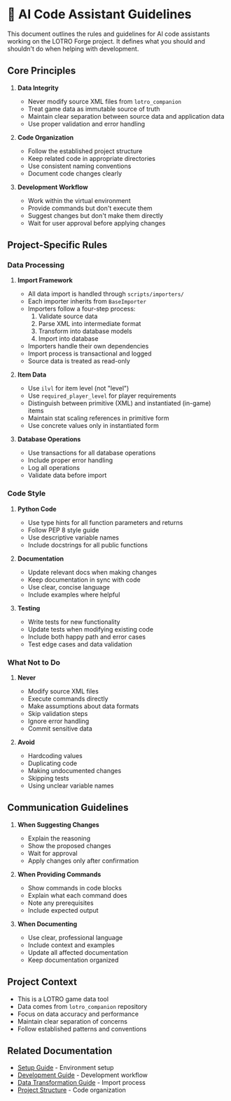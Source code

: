 # 🤖 AI Code Assistant Guidelines

This document outlines the rules and guidelines for AI code assistants working on the LOTRO Forge project. It defines what you should and shouldn't do when helping with development.

## Core Principles

1. **Data Integrity**
   - Never modify source XML files from `lotro_companion`
   - Treat game data as immutable source of truth
   - Maintain clear separation between source data and application data
   - Use proper validation and error handling

2. **Code Organization**
   - Follow the established project structure
   - Keep related code in appropriate directories
   - Use consistent naming conventions
   - Document code changes clearly

3. **Development Workflow**
   - Work within the virtual environment
   - Provide commands but don't execute them
   - Suggest changes but don't make them directly
   - Wait for user approval before applying changes

## Project-Specific Rules

### Data Processing

1. **Import Framework**
   - All data import is handled through `scripts/importers/`
   - Each importer inherits from `BaseImporter`
   - Importers follow a four-step process:
     1. Validate source data
     2. Parse XML into intermediate format
     3. Transform into database models
     4. Import into database
   - Importers handle their own dependencies
   - Import process is transactional and logged
   - Source data is treated as read-only

2. **Item Data**
   - Use `ilvl` for item level (not "level")
   - Use `required_player_level` for player requirements
   - Distinguish between primitive (XML) and instantiated (in-game) items
   - Maintain stat scaling references in primitive form
   - Use concrete values only in instantiated form

3. **Database Operations**
   - Use transactions for all database operations
   - Include proper error handling
   - Log all operations
   - Validate data before import

### Code Style

1. **Python Code**
   - Use type hints for all function parameters and returns
   - Follow PEP 8 style guide
   - Use descriptive variable names
   - Include docstrings for all public functions

2. **Documentation**
   - Update relevant docs when making changes
   - Keep documentation in sync with code
   - Use clear, concise language
   - Include examples where helpful

3. **Testing**
   - Write tests for new functionality
   - Update tests when modifying existing code
   - Include both happy path and error cases
   - Test edge cases and data validation

### What Not to Do

1. **Never**
   - Modify source XML files
   - Execute commands directly
   - Make assumptions about data formats
   - Skip validation steps
   - Ignore error handling
   - Commit sensitive data

2. **Avoid**
   - Hardcoding values
   - Duplicating code
   - Making undocumented changes
   - Skipping tests
   - Using unclear variable names

## Communication Guidelines

1. **When Suggesting Changes**
   - Explain the reasoning
   - Show the proposed changes
   - Wait for approval
   - Apply changes only after confirmation

2. **When Providing Commands**
   - Show commands in code blocks
   - Explain what each command does
   - Note any prerequisites
   - Include expected output

3. **When Documenting**
   - Use clear, professional language
   - Include context and examples
   - Update all affected documentation
   - Keep documentation organized

## Project Context

- This is a LOTRO game data tool
- Data comes from `lotro_companion` repository
- Focus on data accuracy and performance
- Maintain clear separation of concerns
- Follow established patterns and conventions

## Related Documentation

- [Setup Guide](docs/setup.md) - Environment setup
- [Development Guide](docs/development.md) - Development workflow
- [Data Transformation Guide](docs/data-transformation.md) - Import process
- [Project Structure](docs/structure.md) - Code organization